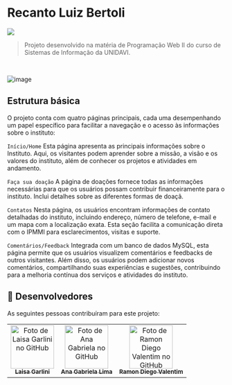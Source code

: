 # Recanto Luiz Bertoli


<img src="http://img.shields.io/static/v1?label=STATUS&message=EM%20DESENVOLVIMENTO&color=GREEN&style=for-the-badge"/>

<br>

> Projeto desenvolvido na matéria de Programação Web II do curso de Sistemas de Informação da UNIDAVI.
<br>

![image](https://github.com/LaisaGarlini/recanto_luiz_bertoli/assets/97294208/52057517-bb12-43ed-a1cf-0b7068689756)

## Estrutura básica
O projeto conta com quatro páginas principais, cada uma desempenhando um papel específico para facilitar a navegação e o acesso às informações sobre o instituto:

 `Início/Home` Esta página apresenta as principais informações sobre o Instituto. Aqui, os visitantes podem aprender sobre a missão, a visão e os valores do instituto, além de conhecer os projetos e atividades em andamento.

 `Faça sua doação` A página de doações fornece todas as informações necessárias para que os usuários possam contribuir financeiramente para o instituto. Inclui detalhes sobre as diferentes formas de doaçã.

 `Contatos` Nesta página, os usuários encontram informações de contato detalhadas do instituto, incluindo endereço, número de telefone, e-mail e um mapa com a localização exata. Esta seção facilita a comunicação direta com o IPMMI para esclarecimentos, visitas e suporte.

 `Comentários/Feedback` Integrada com um banco de dados MySQL, esta página permite que os usuários visualizem comentários e feedbacks de outros visitantes. Além disso, os usuários podem adicionar novos comentários, compartilhando suas experiências e sugestões, contribuindo para a melhoria contínua dos serviços e atividades do instituto.




## 🤝 Desenvolvedores

As seguintes pessoas contribuíram para este projeto:

<table>
  <tr>
    <td align="center">
      <a href="https://github.com/LaisaGarlini" title="Laisa Garlini">
        <img src="https://avatars.githubusercontent.com/u/128845740?v=4" width="100px;" alt="Foto de Laisa Garlini no GitHub"/><br>
        <sub>
          <b>Laisa Garlini</b>
        </sub>
      </a>
    </td>
    <td align="center">
      <a href="https://github.com/aagablm" title="Ana Gabriela Lima">
        <img src="https://avatars.githubusercontent.com/u/97294208?v=4" width="100px;" alt="Foto de Ana Gabriela no GitHub"/><br>
        <sub>
          <b>Ana Gabriela Lima</b>
        </sub>
      </a>
    </td>
    <td align="center">
      <a href="https://github.com/rdvalentim" title="Ramon Diego Valentim">
        <img src="https://avatars.githubusercontent.com/u/136483066?v=4" width="100px;" alt="Foto de Ramon Diego Valentim no GitHub"/><br>
        <sub>
          <b>Ramon Diego Valentim</b>
        </sub>
      </a>
    </td>
